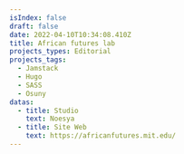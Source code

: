 ```yaml
---
isIndex: false
draft: false
date: 2022-04-10T10:34:08.410Z
title: African futures lab
projects_types: Editorial
projects_tags:
  - Jamstack
  - Hugo
  - SASS
  - Osuny
datas:
  - title: Studio
    text: Noesya
  - title: Site Web
    text: https://africanfutures.mit.edu/
---
```

